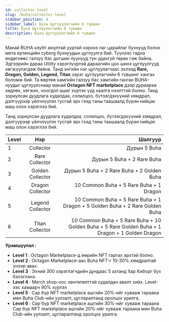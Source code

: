 ```yaml
---
id: collector-level
slug: /buha/collector-level
sidebar_position: 4
sidebar_label: Буха Цуглуулагчийн 6 түвшин
title: Буха Цуглуулагчийн 6 түвшин
description: Буха Цуглуулагчийн 6 түвшин
---
```

Манай BUHA клубт аюултай ууртай хэрнээ лаг царайлаг бухнууд болон мета ертөнцийн cyborg бухнуудын цуглуулга бий.
Түүнээс гадна өндөгнөөс галзуу бас догшин луунууд тун удахгүй төрөх гэж байна. Эдгээрийн дараа Utility хэрэглүүртэй дараагийн цоо шинэ цуглуулгууд хөгжүүлэгдэж байна. 
Танд энгийн нэг цуглуулагчаас эхлээд **Rare, Dragon, Golden, Legend, Titan** зэрэг цуглуулагчийн 6 түвшинг хангах боломж бий. Та өөртөө хамгийн галзуу бас хамгийн ганган BUHA-нуудыг цуглуулснаар манай **Octagon NFT marketplace** дээр дураараа хөдлөх, хөгжих, ноогдол ашиг хүртэх үүд хаалга нээлттэй болно. Танд зориулсан дуудлага худалдаа, солилцоо, бүтээгдэхүүний хямдрал, дэлгүүрээр үйлчлүүлэх тусгай эрх гээд таны таашаалд бүрэн нийцэх маш олон хэрэглээ бий.

Танд зориулсан дуудлага худалдаа, солилцоо, бүтээгдэхүүний хямдрал, дэлгүүрээр үйлчлүүлэх тусгай эрх гээд таны таашаалд бүрэн нийцэх маш олон хэрэглээ бий.


| Level   |      Нэр      |  Шалгуур |
|----------|:-------------:|------:|
| 1 | Collector | Дурын 5 Buha |
| 2 | Rare Collector   | Дурын 5 Buha +  2 Rare Buha |
| 3 | Golden Collector | Дурын 5 Buha +  2 Rare Buha + 2 Golden Buha|
| 4 | Dragon Collector | 10 Common Buha + 5 Rare Buha + 1 Dragon |
| 5 | Legend Collector | 10 Common Buha + 5 Rare Buha + 1 Dragon + 5 Golden Buha + 2 Rare Golden Buha |
| 6 | Titan Collector | 10 Common Buha + 5 Rare Buha  + 10 Golden Buha + 5 Rare Golden Buha + 1 Dragon + 1 Golden Dragon|

**Урамшуулал :**

* **Level 1** : Octagon Marketplace-д өөрийн NFT гаргах эрхтэй болно.
* **Level 2** : Octagon Marketplace-аас Buha NFT-г 10-30% хямдралтай үнээр авах.
* **Level 3** : Эхний 300 хэрэглэгчдийн дундаас 5 азтанд Хар Киборг бух бэлэглэнэ.
* **Level 4** : Merch shop-оос хөнгөлөлттэй худалдан авалт хийх. Level-ээс хамаарч 90% хүртэл
* **Level 5** : Сар бүр NFT marketplace ашгийн 20%-ийг хувааж тараана мөн Buha Club-ийн уулзалт, цугларалтанд оролцох урилга.
* **Level 6** : Сар бүр NFT marketplace ашгийн 30%-ийг хувааж тараана Сар бүр NFT marketplace ашгийн 20%-ийг хувааж тараана мөн Buha Club-ийн уулзалт, цугларалтанд оролцох урилга.
